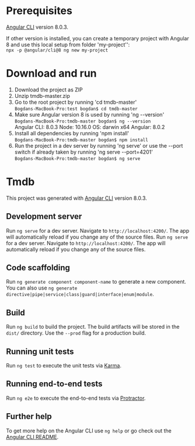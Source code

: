 # Prerequisites
[Angular CLI](https://github.com/angular/angular-cli) version 8.0.3.  
  
 If other version is installed, you can create a temporary project with Angular 8 and use this local setup from folder 'my-project'':   
`npx -p @angular/cli@8 ng new my-project`

# Download and run
1) Download the project as ZIP
2) Unzip tmdb-master.zip
3) Go to the root project by running 'cd tmdb-master'  
`Bogdans-MacBook-Pro:test bogdan$ cd tmdb-master`
4) Make sure Angular version 8 is used by running 'ng --version'  
`Bogdans-MacBook-Pro:tmdb-master bogdan$ ng --version`  
Angular CLI: 8.0.3
Node: 10.16.0
OS: darwin x64
Angular: 8.0.2
4) Install all dependencies by running 'npm install'  
`Bogdans-MacBook-Pro:tmdb-master bogdan$ npm install`
5) Run the project in a dev server by running 'ng serve' or use the --port switch if already taken by running 'ng serve --port=4201'  
`Bogdans-MacBook-Pro:tmdb-master bogdan$ ng serve`
# Tmdb

This project was generated with [Angular CLI](https://github.com/angular/angular-cli) version 8.0.3.

## Development server

Run `ng serve` for a dev server. Navigate to `http://localhost:4200/`. The app will automatically reload if you change any of the source files.
Run `ng serve` for a dev server. Navigate to `http://localhost:4200/`. The app will automatically reload if you change any of the source files.

## Code scaffolding

Run `ng generate component component-name` to generate a new component. You can also use `ng generate directive|pipe|service|class|guard|interface|enum|module`.

## Build

Run `ng build` to build the project. The build artifacts will be stored in the `dist/` directory. Use the `--prod` flag for a production build.

## Running unit tests

Run `ng test` to execute the unit tests via [Karma](https://karma-runner.github.io).

## Running end-to-end tests

Run `ng e2e` to execute the end-to-end tests via [Protractor](http://www.protractortest.org/).

## Further help

To get more help on the Angular CLI use `ng help` or go check out the [Angular CLI README](https://github.com/angular/angular-cli/blob/master/README.md).
